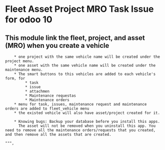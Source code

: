 Fleet Asset Project MRO Task Issue for odoo 10
=============================
This module link the fleet, project, and asset (MRO)
when you create a vehicle
-------------
        * one project with the same vehicle name will be created under the project menu.
        * one asset with the same vehicle name will be created under the maintenance menu.
        * The smart buttons to this vehicles are added to each vehicle's form, for 
             * task
             * issue
             * attachmen
             * Maintenance requestas
             * Maintenance orders
        * menu for task, issues, maintenance request and maintenance orders are added to fleet_vehicle menu
        * the existed vehicle will also have asset/project created for it.

        * Knowing bugs: Backup your database before you install this apps. 
          The asset will not be removed when you uninstall this app. You need to remove all the maintenance orders/requests that you created, and then remove all the assets that are created.

    """,

